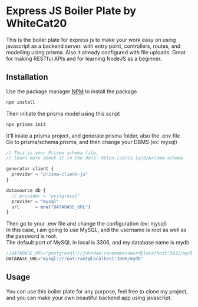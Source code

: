 # Express JS Boiler Plate by WhiteCat20

This is the boiler plate for express js to make your work easy on using javascript as a backend server. with entry point, controllers, routes, and modelling using prisma. Also it already configured with file uploads. Great for making RESTful APIs and for learning NodeJS as a beginner.

## Installation

Use the package manager [NPM](https://www.npmjs.com/) to install the package.
```bash
npm install
```
Then initiate the prisma model using this script
```bash
npx prisma init
```
It'll iniate a prisma project, and generate prisma folder, also the .env file\
Go to prisma/schema.prisma, and then change your DBMS (ex: mysql)
```javascript
// This is your Prisma schema file,
// learn more about it in the docs: https://pris.ly/d/prisma-schema

generator client {
  provider = "prisma-client-js"
}

datasource db {
  // provider = "postgresql"
  provider = "mysql"
  url      = env("DATABASE_URL")
}
```
Then go to your .env file and change the configuration (ex: mysql)\
In this case, i am going to use MySQL, and the username is root as well as the password is root.\
The default port of MySQL in local is 3306, and my database name is mydb
```javascript
//DATABASE_URL="postgresql://johndoe:randompassword@localhost:5432/mydb?schema=public"
DATABASE_URL="mysql://root:root@localhost:3306/mydb"
```
## Usage

You can use this boiler plate for any purpose, feel free to clone my project, and you can make your own beautiful backend app using javascript.